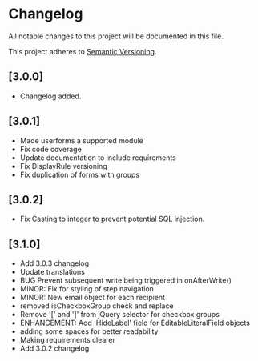 # Changelog

All notable changes to this project will be documented in this file.

This project adheres to [Semantic Versioning](http://semver.org/).

## [3.0.0]

* Changelog added.

## [3.0.1]

* Made userforms a supported module
* Fix code coverage
* Update documentation to include requirements
* Fix DisplayRule versioning
* Fix duplication of forms with groups

## [3.0.2]

 * Fix Casting to integer to prevent potential SQL injection.
 
## [3.1.0]

* Add 3.0.3 changelog
* Update translations
* BUG Prevent subsequent write being triggered in onAfterWrite()
* MINOR: Fix for styling of step navigation
* MINOR: New email object for each recipient
* removed isCheckboxGroup check and replace
* Remove '[' and ']' from jQuery selector for checkbox groups
* ENHANCEMENT: Add 'HideLabel' field for EditableLiteralField objects
* adding some spaces for better readability
* Making requirements clearer
* Add 3.0.2 changelog
